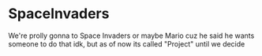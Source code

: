 # SpaceInvaders

We're prolly gonna to Space Invaders or maybe Mario cuz he said he wants someone to do that idk, but as of now its called "Project" until we decide
